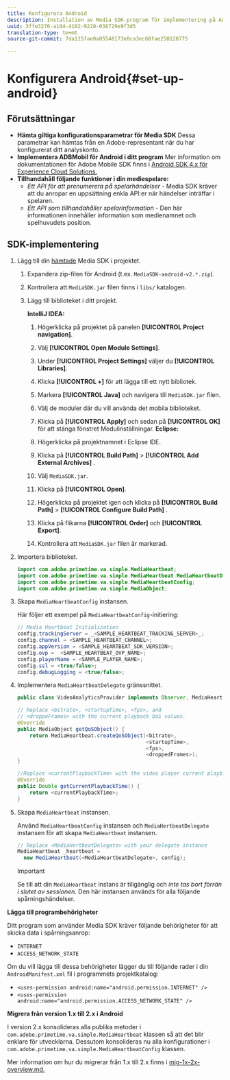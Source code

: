 ```yaml
---
title: Konfigurera Android
description: Installation av Media SDK-program för implementering på Android.
uuid: 3ffe3276-a104-4182-9220-038729e9f3d5
translation-type: tm+mt
source-git-commit: 7da115fae0a05548173e8ca3ec68fae250128775

---
```



# Konfigurera Android{#set-up-android}

## Förutsättningar

* **Hämta giltiga konfigurationsparametrar för Media SDK** Dessa parametrar kan hämtas från en Adobe-representant när du har konfigurerat ditt analyskonto.
* **Implementera ADBMobil för Android i ditt program** Mer information om dokumentationen för Adobe Mobile SDK finns i [Android SDK 4.x för Experience Cloud Solutions.](https://marketing.adobe.com/resources/help/en_US/mobile/android/)
* **Tillhandahåll följande funktioner i din mediespelare:**
   * *Ett API för att prenumerera på spelarhändelser* - Media SDK kräver att du anropar en uppsättning enkla API:er när händelser inträffar i spelaren.
   * *Ett API som tillhandahåller spelarinformation* - Den här informationen innehåller information som medienamnet och spelhuvudets position.

## SDK-implementering

1. Lägg till din [hämtade](/help/sdk-implement/download-sdks.md#download-2x-sdks) Media SDK i projektet.

   1. Expandera zip-filen för Android (t.ex. `MediaSDK-android-v2.*.zip`).
   1. Kontrollera att `MediaSDK.jar` filen finns i `libs/` katalogen.

   1. Lägg till biblioteket i ditt projekt.

      **IntelliJ IDEA:**

      1. Högerklicka på projektet på panelen **[!UICONTROL Project navigation]**.
      1. Välj **[!UICONTROL Open Module Settings]**.
      1. Under **[!UICONTROL Project Settings]** väljer du **[!UICONTROL Libraries]**.

      1. Klicka **[!UICONTROL +]** för att lägga till ett nytt bibliotek.
      1. Markera **[!UICONTROL Java]** och navigera till `MediaSDK.jar` filen.

      1. Välj de moduler där du vill använda det mobila biblioteket.
      1. Klicka på **[!UICONTROL Apply]** och sedan på **[!UICONTROL OK]** för att stänga fönstret Modulinställningar.
      **Eclipse:**

      1. Högerklicka på projektnamnet i Eclipse IDE.
      1. Klicka på  **[!UICONTROL Build Path]** > **[!UICONTROL Add External Archives]** .
      1. Välj `MediaSDK.jar`.
      1. Klicka på **[!UICONTROL Open]**.
      1. Högerklicka på projektet igen och klicka på **[!UICONTROL Build Path]** > **[!UICONTROL Configure Build Path]** .
      1. Klicka på flikarna **[!UICONTROL Order]** och **[!UICONTROL Export]**.

      1. Kontrollera att `MediaSDK.jar` filen är markerad.


1. Importera biblioteket.

   ```java
   import com.adobe.primetime.va.simple.MediaHeartbeat; 
   import com.adobe.primetime.va.simple.MediaHeartbeat.MediaHeartbeatDelegate; 
   import com.adobe.primetime.va.simple.MediaHeartbeatConfig; 
   import com.adobe.primetime.va.simple.MediaObject; 
   ```

1. Skapa `MediaHeartbeatConfig` instansen.

   Här följer ett exempel på `MediaHeartbeatConfig`-initiering:

   ```java
   // Media Heartbeat Initialization 
   config.trackingServer = _<SAMPLE_HEARTBEAT_TRACKING_SERVER>_; 
   config.channel = <SAMPLE_HEARTBEAT_CHANNEL>; 
   config.appVersion = <SAMPLE_HEARTBEAT_SDK_VERSION>; 
   config.ovp =  <SAMPLE_HEARTBEAT_OVP_NAME>; 
   config.playerName = <SAMPLE_PLAYER_NAME>; 
   config.ssl = <true/false>; 
   config.debugLogging = <true/false>; 
   ```

1. Implementera `MediaHeartbeatDelegate` gränssnittet.

   ```java
   public class VideoAnalyticsProvider implements Observer, MediaHeartbeatDelegate{}
   ```

   ```java
   // Replace <bitrate>, <startupTime>, <fps>, and  
   // <droppeFrames> with the current playback QoS values.  
   @Override 
   public MediaObject getQoSObject() { 
       return MediaHeartbeat.createQoSObject(<bitrate>,  
                                             <startupTime>,  
                                             <fps>,  
                                             <droppedFrames>); 
   } 
   
   //Replace <currentPlaybackTime> with the video player current playback time 
   @Override 
   public Double getCurrentPlaybackTime() { 
       return <currentPlaybackTime>; 
   }
   ```

1. Skapa `MediaHeartbeat` instansen.

   Använd `MediaHeartbeatConfig` instansen och `MediaHertbeatDelegate` instansen för att skapa `MediaHeartbeat` instansen.

   ```java
   // Replace <MediaHertbeatDelegate> with your delegate instance 
   MediaHeartbeat _heartbeat =  
     new MediaHeartbeat(<MediaHeartbeatDelegate>, config);
   ```

   >[!IMPORTANT]
   >
   >Se till att din `MediaHeartbeat` instans är tillgänglig och *inte tas bort förrän i slutet av sessionen*. Den här instansen används för alla följande spårningshändelser.

**Lägga till programbehörigheter**

Ditt program som använder Media SDK kräver följande behörigheter för att skicka data i spårningsanrop:

* `INTERNET`
* `ACCESS_NETWORK_STATE`

Om du vill lägga till dessa behörigheter lägger du till följande rader i din `AndroidManifest.xml` fil i programmets projektkatalog:

* `<uses-permission android:name="android.permission.INTERNET" />`
* `<uses-permission android:name="android.permission.ACCESS_NETWORK_STATE" />`

**Migrera från version 1.x till 2.x i Android**

I version 2.x konsolideras alla publika metoder i `com.adobe.primetime.va.simple.MediaHeartbeat` klassen så att det blir enklare för utvecklarna. Dessutom konsolideras nu alla konfigurationer i `com.adobe.primetime.va.simple.MediaHeartbeatConfig` klassen.

Mer information om hur du migrerar från 1.x till 2.x finns i [mig-1x-2x-overview.md.](/help/sdk-implement/va-1x-to-2x/mig-1x-2x-overview.md)
